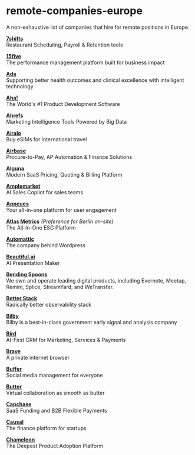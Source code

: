 # remote-companies-europe
A non-exhaustive list of companies that hire for remote positions in Europe.

**[7shifts](https://www.7shifts.com/)**  
Restaurant Scheduling, Payroll & Retention tools

**[15five](https://www.15five.com/)**  
The performance management platform built for business impact

**[Ada](https://about.ada.com/careers)**  
Supporting better health outcomes and clinical excellence with intelligent technology

**[Aha!](https://www.aha.io/)**  
The World's #1 Product Development Software

**[Ahrefs](https://ahrefs.com/)**  
Marketing Intelligence Tools Powered by Big Data

**[Airalo](https://airalo.com/)**  
Buy eSIMs for international travel

**[Airbase](https://airbase.com/)**  
Procure-to-Pay, AP Automation & Finance Solutions

**[Alguna](https://alguna.io/)**  
Modern SaaS Pricing, Quoting & Billing Platform

**[Amplemarket](https://amplemarket.com/)**  
AI Sales Copilot for sales teams

**[Appcues](https://appcues.com/)**  
Your all-in-one platform for user engagement

**[Atlas Metrics](https://atlasmetrics.io/)** *(Preference for Berlin on-site)*  
The All-In-One ESG Platform

**[Automattic](https://automattic.com/work-with-us/)**  
The company behind Wordpress

**[Beautiful.ai](https://beautiful.ai/work-with-us/)**  
AI Presentation Maker

**[Bending Spoons](https://bendingspoons.com/)**  
We own and operate leading digital products, including Evernote, Meetup, Remini, Splice, StreamYard, and WeTransfer.

**[Better Stack](https://betterstack.com/)**  
Radically better observability stack

**[Bilby](https://bilby.ai/)**  
Bilby is a best-in-class government early signal and analysis company

**[Bird](https://bird.com/)**  
AI-First CRM for Marketing, Services & Payments

**[Brave](https://brave.com/careers/)**  
A private internet browser

**[Buffer](https://buffer.com/)**  
Social media management for everyone

**[Butter](https://butter.us/)**  
Virtual collaboration as smooth as butter

**[Capchase](https://capchase.com/)**  
SaaS Funding and B2B Flexible Payments

**[Causal](https://causal.app/)**  
The finance platform for startups

**[Chameleon](https://chameleon.io/)**  
The Deepest Product Adoption Platform
